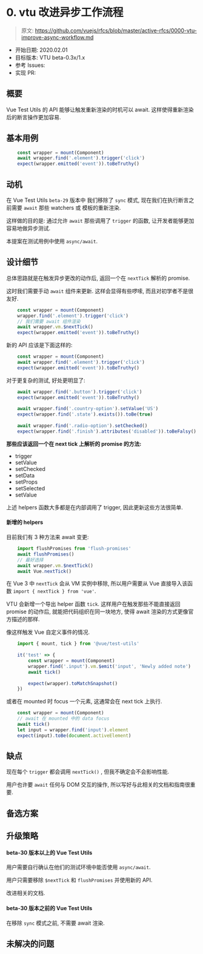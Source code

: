 # 0. vtu 改进异步工作流程

> 原文: <https://github.com/vuejs/rfcs/blob/master/active-rfcs/0000-vtu-improve-async-workflow.md>

- 开始日期: 2020.02.01
- 目标版本: VTU beta-0.3x/1.x
- 参考 Issues:
- 实现 PR:

## 概要

Vue Test Utils 的 API 能够让触发重新渲染的时机可以 await. 这样使得重新渲染后的断言操作更加容易.

## 基本用例
```js
    const wrapper = mount(Component)
    await wrapper.find('.element').trigger('click')
    expect(wrapper.emitted('event')).toBeTruthy()
```
## 动机

在 Vue Test Utils `beta-29` 版本中 我们移除了 `sync` 模式, 现在我们在执行断言之前需要 `await` 那些 watchers 或 模板的重新渲染.

这样做的目的是: 通过允许 `await` 那些调用了 `trigger` 的函数, 让开发者能够更加容易地做异步测试. 

本提案在测试用例中使用 `async/await`.

## 设计细节

总体思路就是在触发异步更改的动作后, 返回一个在 `nextTick` 解析的 promise. 

这时我们需要手动 `await` 组件来更新. 这样会显得有些啰嗦, 而且对初学者不是很友好.

```js
    const wrapper = mount(Component)
    wrapper.find('.element').trigger('click')
    // 我们需要 await 组件渲染
    await wrapper.vm.$nextTick()
    expect(wrapper.emitted('event')).toBeTruthy()
```

新的 API 应该是下面这样的:

```js
    const wrapper = mount(Component)
    await wrapper.find('.element').trigger('click')
    expect(wrapper.emitted('event')).toBeTruthy()
```

对于更复杂的测试, 好处更明显了:

```js
    await wrapper.find('.button').trigger('click')
    expect(wrapper.emitted('event')).toBeTruthy()
    
    await wrapper.find('.country-option').setValue('US')
    expect(wrapper.find('.state').exists()).toBe(true)
    
    await wrapper.find('.radio-option').setChecked()
    expect(wrapper.find('.finish').attributes('disabled')).toBeFalsy()  
```

**那些应该返回一个在 next tick 上解析的 promise 的方法:**

- trigger
- setValue
- setChecked
- setData
- setProps
- setSelected
- setValue

上述 helpers 函数大多都是在内部调用了 trigger, 因此更新这些方法很简单.

#### 新增的 helpers

目前我们有 3 种方法来 await 变更:

```js
    import flushPromises from 'flush-promises'
    await flushPromises()
    // 最好选择
    await wrapper.vm.$nextTick()
    await Vue.nextTick()
```

在 Vue 3 中 `nextTick` 会从 VM 实例中移除, 所以用户需要从 Vue 直接导入该函数 `import { nextTick } from 'vue'`. 

VTU 会新增一个导出 helper 函数 `tick`. 这样用户在触发那些不能直接返回 promise 的动作后, 就能把代码组织在同一块地方, 使得 await 渲染的方式更像官方描述的那样.

像这样触发 Vue 自定义事件的情况.

```js
    import { mount, tick } from '@vue/test-utils'
    
    it('test' => {
    	const wrapper = mount(Component)
     	wrapper.find('.input').vm.$emit('input', 'Newly added note')	
    	await tick()
    
    	expect(wrapper).toMatchSnapshot()
    })
```

或者在 mounted 时 focus 一个元素, 这通常会在 next tick 上执行.

```js
    const wrapper = mount(Component)
    // await 在 mounted 中的 data focus
    await tick()
    let input = wrapper.find('input').element
    expect(input).toBe(document.activeElement)
```

## 缺点

现在每个 `trigger` 都会调用 `nextTick()` , 但我不确定会不会影响性能.

用户也许要 `await` 任何与 DOM 交互的操作, 所以写好与此相关的文档和指南很重要.

## 备选方案

## 升级策略

#### beta-30 版本以上的 Vue Test Utils 

用户需要自行确认在他们的测试环境中能否使用 `async/await`.

用户只需要移除 `$nextTick` 和 `flushPromises` 并使用新的 API.

改进相关的文档.

#### beta-30 版本之前的 Vue Test Utils 

在移除 `sync` 模式之前, 不需要 await 渲染.

## 未解决的问题